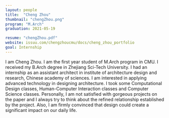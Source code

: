 ```yaml
---
layout: people
title:  "Cheng Zhou"
thumbnail: "chengZhou.png"
program: "M.Arch"
graduation: 2021-05-19

resume: "chengZhou.pdf"
website: issuu.com/chengzhoucmu/docs/cheng_zhou_portfolio 
goal: Internship
---
```


I am Cheng Zhou. I am the first year student of M.Arch program in CMU. I received my B.Arch degree in Zhejiang Sci-Tech University. I had an internship as an assistant architect in institute of architecture design and research, Chinese academy of sciences. I am interested in applying advanced technology in designing architecture. I took some Computational Design classes, Human-Computer Interaction classes and Computer Science classes. Personally, I am not satisfied with gorgeous projects on the paper and I always try to think about the refined relationship established by the project. Also, I am firmly convinced that design could create a significant impact on our daily life.
